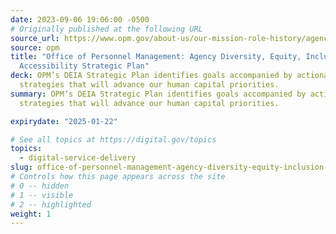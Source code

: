 ```yaml
---
date: 2023-09-06 19:06:00 -0500
# Originally published at the following URL
source_url: https://www.opm.gov/about-us/our-mission-role-history/agency-deia-strategic-plan/
source: opm
title: "Office of Personnel Management: Agency Diversity, Equity, Inclusion and
  Accessibility Strategic Plan"
deck: OPM’s DEIA Strategic Plan identifies goals accompanied by actionable
  strategies that will advance our human capital priorities.
summary: OPM’s DEIA Strategic Plan identifies goals accompanied by actionable
  strategies that will advance our human capital priorities.

expirydate: "2025-01-22"

# See all topics at https://digital.gov/topics
topics:
  - digital-service-delivery
slug: office-of-personnel-management-agency-diversity-equity-inclusion-and-accessibility-strategic-plan
# Controls how this page appears across the site
# 0 -- hidden
# 1 -- visible
# 2 -- highlighted
weight: 1
---
```

